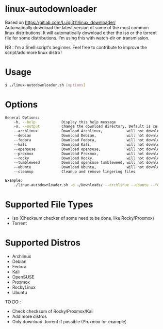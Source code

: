 # linux-autodownloader
Based on https://gitlab.com/Luigi311/linux_downloader/  
Automatically download the latest version of some of the most common linux 
distributions. It will automatically download either the iso or the torrent file
for some distributions.
I'm using this with watch-dir on transmission.

NB : I'm a Shell script's beginner. Feel free to contribute to improve the script/add more linux distro !

# Usage
```bash
$ ./linux-autodownloader.sh [options]
```

# Options
```bash
General Options:
    -h, --help            Display this help message
    -o, --output          Change the download directory, Default is current directory
    --archlinux           Download Archlinux,           will not download others unless selected
    --debian              Download Debian,              will not download others unless selected
    --fedora              Download Fedora,              will not download others unless selected
    --kali                Download Kali,                will not download others unless selected
    --opensuse            Download opensuse,            will not download others unless selected
    --proxmox             Download Proxmox,             will not download others unless selected
    --rocky               Download Rocky,               will not download others unless selected
    --tumbleweed          Download opensuse tumbleweed, will not download others unless selected
    --ubuntu              Download Ubuntu,              will not download others unless selected
    --cleanup             Cleanup and remove lingering files

Example:
    ./linux-autodownloader.sh -o ~/Downloads/ --archlinux --ubuntu --fedora
```

# Supported File Types
- Iso (Checksum checker of some need to be done, like Rocky/Proxmox)
- Torrent

# Supported Distros
- Archlinux
- Debian
- Fedora
- Kali
- OpenSUSE
- Proxmox
- RockyLinux
- Ubuntu

TO DO : 
- Check checksum of Rocky/Proxmox/Kali
- Add more distros
- Only download .torrent if possible (Proxmox for example)
